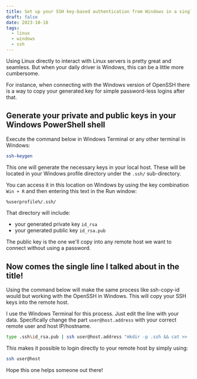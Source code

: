```yaml
---
title: Set up your SSH key-based authentication from Windows in a single line
draft: false
date: 2023-10-18
tags:
  - linux
  - windows
  - ssh
---
```



Using Linux directly to interact with Linux servers is pretty great and seamless. But when your daily driver is Windows, this can be a little more cumbersome.

For instance, when connecting with the Windows version of OpenSSH there is a way to copy your generated key for simple password-less logins after that.

## Generate your private and public keys in your Windows PowerShell shell

Execute the command below in Windows Terminal or any other terminal in Windows:

``` bash
ssh-keygen
```

This one will generate the necessary keys in your local host. These will be located in your Windows profile directory under the `.ssh/` sub-directory.

You can access it in this location on Windows by using the key combination `Win + R` and then entering this text in the Run window:

```bash
%userprofile%/.ssh/
```

That directory will include:
- your generated private key `id_rsa`
- your generated public key `id_rsa.pub`

The public key is the one we'll copy into any remote host we want to connect without using a password.

## Now comes the single line I talked about in the title!

Using the command below will make the same process like ssh-copy-id would but working with the OpenSSH in Windows. This will copy your SSH keys into the remote host.

I use the Windows Terminal for this process. Just edit the line with your data. Specifically change the part `user@host.address` with your correct remote user and host IP/hostname.

``` bash
type .ssh\id_rsa.pub | ssh user@host.address "mkdir -p .ssh && cat >> .ssh/authorized_keys"
```

This makes it possible to login directly to your remote host by simply using:

``` bash
ssh user@host
```

Hope this one helps someone out there!